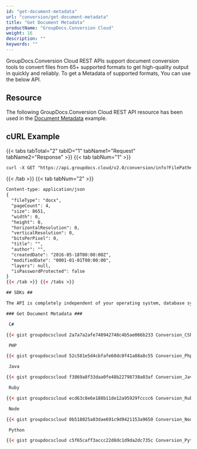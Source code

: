 ```yaml
---
id: "get-document-metadata"
url: "conversion/get-document-metadata"
title: "Get Document Metadata"
productName: "GroupDocs.Conversion Cloud"
weight: 16
description: ""
keywords: ""
---
```

GroupDocs.Conversion Cloud REST APIs support document conversion tools to convert files from 65+ supported formats to get high-quality output in quickly and reliably. To get a Metadata of supported formats, You can use the below API.

## Resource ##

The following GroupDocs.Conversion Cloud REST API resource has been used in the [Document Metadata](https://apireference.groupdocs.cloud/conversion/#/Conversion/GetSupportedConversionTypes) example.

## cURL Example ##

{{< tabs tabTotal="2" tabID="1" tabName1="Request" tabName2="Response" >}} {{< tab tabNum="1" >}}

```html
curl -X GET "https://api.groupdocs.cloud/v2.0/conversion/info?FilePath#words/four-pages.docx" -H "accept: application/json" -H "authorization: Bearer [Access Token]"
```

{{< /tab >}} {{< tab tabNum="2" >}}

```html
Content-type: application/json
{
  "fileType": "docx",
  "pageCount": 4,
  "size": 8651,
  "width": 0,
  "height": 0,
  "horizontalResolution": 0,
  "verticalResolution": 0,
  "bitsPerPixel": 0,
  "title": "",
  "author": "",
  "createdDate": "2016-05-18T00:00:00Z",
  "modifiedDate": "0001-01-01T00:00:00",
  "layers": null,
  "isPasswordProtected": false
}
{{< /tab >}} {{< /tabs >}}

## SDKs ##

The API is completely independent of your operating system, database system or development language. We provide and support API SDKs in many development languages in order to make it even easier to integrate. You can see our available SDKs list [here](https://github.com/groupdocs-conversion-cloud).

### Get Document Metadata ###

 C#

{{< gist groupdocscloud 2a7a7a2afe748942748c4b5ae066b233 Conversion_CSharp_Get_Document_Information.cs >}}

 PHP

{{< gist groupdocscloud 52c581e5d4cbfafe60dc0f41a88a8c55 Conversion_Php_Get_Document_Information.php >}}

 Java

{{< gist groupdocscloud f3869a8f33daa0fe48b22798738a03af Conversion_Java_Get_Document_Information.java >}}

 Ruby

{{< gist groupdocscloud ecd63c8e6e188b11de12a95929fcccc6 Conversion_Ruby_Get_Document_Information.rb >}}

 Node

{{< gist groupdocscloud 0b518025a03dae691c9d9421153a9650 Conversion_Node_Get_Document_Information.js >}}

 Python

{{< gist groupdocscloud c5f65caff3accc22d8dc1d9da2dc735c Conversion_Python_Get_Document_Information.py >}}
